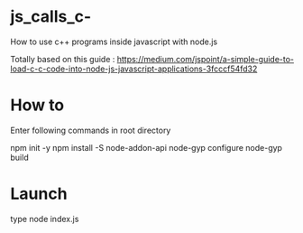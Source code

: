 # js_calls_c-
How to use c++ programs inside javascript with node.js


Totally based on this guide : https://medium.com/jspoint/a-simple-guide-to-load-c-c-code-into-node-js-javascript-applications-3fcccf54fd32


# How to 

Enter following commands in root directory

npm init -y
npm install -S node-addon-api
node-gyp configure
node-gyp build

# Launch

type node index.js


